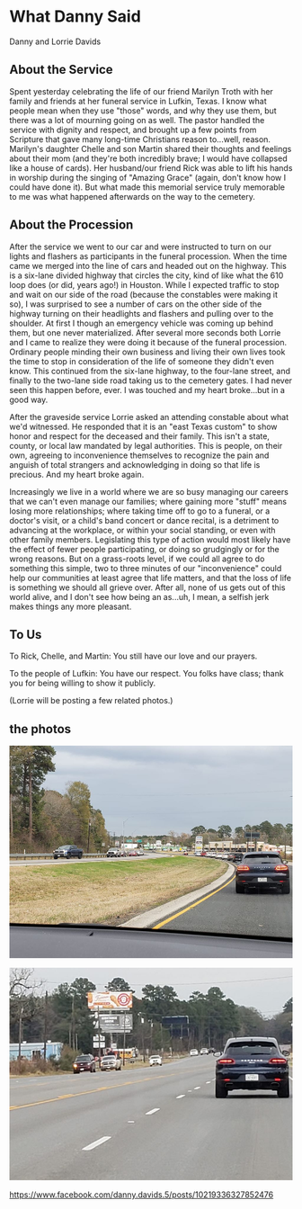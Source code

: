 # What Danny Said

Danny and Lorrie Davids

## About the Service

 Spent yesterday celebrating the life of our friend Marilyn Troth with 
 her family and friends at her funeral service in Lufkin, Texas. I know 
 what people mean when they use "those" words, and why they use them, 
 but there was a lot of mourning going on as well. The pastor handled 
 the service with dignity and respect, and brought up a few points from 
 Scripture that gave many long-time Christians reason to...well, reason. 
 Marilyn's daughter Chelle and son Martin shared their thoughts and 
 feelings about their mom (and they're both incredibly brave; I would 
 have collapsed like a house of cards). Her husband/our friend Rick was 
 able to lift his hands in worship during the singing of "Amazing Grace" 
 (again, don't know how I could have done it). But what made this 
 memorial service truly memorable to me was what happened afterwards on 
 the way to the cemetery.

## About the Procession

 After the service we went to our car and were instructed to turn on our 
 lights and flashers as participants in the funeral procession. When the 
 time came we merged into the line of cars and headed out on the 
 highway. This is a six-lane divided highway that circles the city, kind 
 of like what the 610 loop does (or did, years ago!) in Houston. While I 
 expected traffic to stop and wait on our side of the road (because the 
 constables were making it so), I was surprised to see a number of cars 
 on the other side of the highway turning on their headlights and 
 flashers and pulling over to the shoulder. At first I though an 
 emergency vehicle was coming up behind them, but one never 
 materialized. After several more seconds both Lorrie and I came to 
 realize they were doing it because of the funeral procession. Ordinary 
 people minding their own business and living their own lives took the 
 time to stop in consideration of the life of someone they didn't even 
 know. This continued from the six-lane highway, to the four-lane 
 street, and finally to the two-lane side road taking us to the cemetery 
 gates. I had never seen this happen before, ever. I was touched and my 
 heart broke...but in a good way.

 After the graveside service Lorrie asked an attending constable about 
 what we'd witnessed. He responded that it is an "east Texas custom" to 
 show honor and respect for the deceased and their family. This isn't a 
 state, county, or local law mandated by legal authorities. This is 
 people, on their own, agreeing to inconvenience themselves to recognize 
 the pain and anguish of total strangers and acknowledging in doing so 
 that life is precious. And my heart broke again.

 Increasingly we live in a world where we are so busy managing our 
 careers that we can't even manage our families; where gaining more 
 "stuff" means losing more relationships; where taking time off to go to 
 a funeral, or a doctor's visit, or a child's band concert or dance 
 recital, is a detriment to advancing at the workplace, or within your 
 social standing, or even with other family members. Legislating this 
 type of action would most likely have the effect of fewer people 
 participating, or doing so grudgingly or for the wrong reasons. But on 
 a grass-roots level, if we could all agree to do something this simple, 
 two to three minutes of our "inconvenience" could help our communities 
 at least agree that life matters, and that the loss of life is 
 something we should all grieve over. After all, none of us gets out of 
 this world alive, and I don't see how being an as...uh, I mean, a 
 selfish jerk makes things any more pleasant.

## To Us

 To Rick, Chelle, and Martin: You still have our love and our prayers. 

 To the people of Lufkin: You have our respect. You folks have class; 
 thank you for being willing to show it publicly.

 (Lorrie will be posting a few related photos.)

## the photos

![80357100_10156364021332202_8731241258011328512_o.jpg](https://github.com/trothr/blog/blob/master/images/2019/80357100_10156364021332202_8731241258011328512_o.jpg)

![80444421_10156364021737202_6069624018653151232_o.jpg](https://github.com/trothr/blog/blob/master/images/2019/80444421_10156364021737202_6069624018653151232_o.jpg)

https://www.facebook.com/danny.davids.5/posts/10219336327852476


